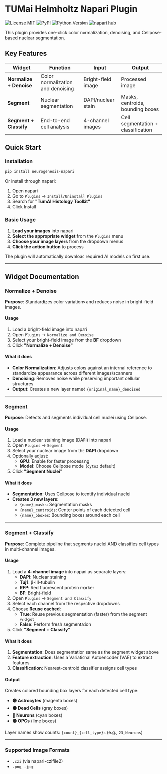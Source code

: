 # TUMai Helmholtz Napari Plugin

[![License MIT](https://img.shields.io/pypi/l/neurogenesis-napari.svg?color=green)](LICENSE)
[![PyPI](https://img.shields.io/pypi/v/neurogenesis-napari.svg?color=green)](https://pypi.org/project/neurogenesis-napari)
[![Python Version](https://img.shields.io/pypi/pyversions/neurogenesis-napari.svg?color=green)](https://python.org)
[![napari hub](https://img.shields.io/endpoint?url=https://api.napari-hub.org/shields/neurogenesis-napari)](https://napari-hub.org/plugins/neurogenesis-napari)

This plugin provides one-click color normalization, denoising, and Cellpose-based nuclear segmentation.

## Key Features

| Widget | Function | Input | Output |
|--------|----------|-------|---------|
| **Normalize + Denoise** | Color normalization and denoising | Bright-field image | Processed image |
| **Segment** | Nuclear segmentation | DAPI/nuclear stain | Masks, centroids, bounding boxes |
| **Segment + Classify** | End-to-end cell analysis | 4-channel images | Cell segmentation + classification |

## Quick Start

### Installation

```bash
pip install neurogenesis-napari
```

Or install through napari:
1. Open napari
2. Go to `Plugins` → `Install/Uninstall Plugins`
3. Search for **"TumAI Histology Toolkit"**
4. Click Install

### Basic Usage

1. **Load your images** into napari
2. **Select the appropriate widget** from the `Plugins` menu
3. **Choose your image layers** from the dropdown menus
4. **Click the action button** to process

The plugin will automatically download required AI models on first use.

---

## Widget Documentation

### Normalize + Denoise

**Purpose**: Standardizes color variations and reduces noise in bright-field images.

#### Usage
1. Load a bright-field image into napari
2. Open `Plugins` → `Normalize and Denoise`
3. Select your bright-field image from the **BF** dropdown
4. Click **"Normalize + Denoise"**

#### What it does
- **Color Normalization**: Adjusts colors against an internal reference to standardize appearance across different images/scanners
- **Denoising**: Removes noise while preserving important cellular structures
- **Output**: Creates a new layer named `{original_name}_denoised`

---

### Segment

**Purpose**: Detects and segments individual cell nuclei using Cellpose.

#### Usage
1. Load a nuclear staining image (DAPI) into napari
2. Open `Plugins` → `Segment`
3. Select your nuclear image from the **DAPI** dropdown
4. Optionally adjust:
   - **GPU**: Enable for faster processing
   - **Model**: Choose Cellpose model (`cyto3` default)
5. Click **"Segment Nuclei"**

#### What it does
- **Segmentation**: Uses Cellpose to identify individual nuclei
- **Creates 3 new layers**:
  - `{name}_masks`: Segmentation masks
  - `{name}_centroids`: Center points of each detected cell
  - `{name}_bboxes`: Bounding boxes around each cell

---

### Segment + Classify

**Purpose**: Complete pipeline that segments nuclei AND classifies cell types in multi-channel images.

#### Usage
1. Load a **4-channel image** into napari as separate layers:
   - **DAPI**: Nuclear staining
   - **Tuj1**: β-III-tubulin
   - **RFP**: Red fluorescent protein marker
   - **BF**: Bright-field
2. Open `Plugins` → `Segment and Classify`
3. Select each channel from the respective dropdowns
4. Choose **Reuse cached**:
   - **True**: Reuse previous segmentation (faster) from the segment widget
   - **False**: Perform fresh segmentation
5. Click **"Segment + Classify"**

#### What it does
1. **Segmentation**: Does segmentation same as the segment widget above
2. **Feature extraction**: Uses a Variational Autoencoder (VAE) to extract features
3. **Classification**: Nearest-centroid classifier assigns cell types

#### Output
Creates colored bounding box layers for each detected cell type:
- **🟣 Astrocytes** (magenta boxes)
- **⚫ Dead Cells** (gray boxes)
- **🔵 Neurons** (cyan boxes)
- **🟢 OPCs** (lime boxes)

Layer names show counts: `{count}_{cell_type}s` (e.g., `23_Neurons`)

---

### Supported Image Formats
- `.czi` (via napari-czifile2)
- `.png`, `.jpg`
